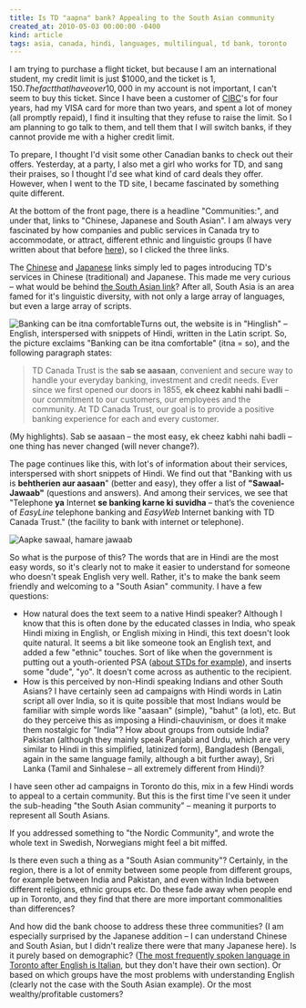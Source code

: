 ```yaml
---
title: Is TD "aapna" bank? Appealing to the South Asian community
created_at: 2010-05-03 00:00:00 -0400
kind: article
tags: asia, canada, hindi, languages, multilingual, td bank, toronto
---
```


I am trying to purchase a flight ticket, but because I am an
international student, my credit limit is just
$1000, and the ticket is $1, 150. The
fact that I have over 10,000$ in my account is not important, I can't
seem to buy this ticket. Since I have been a customer of
[CIBC](http://cibc.com)'s for four years, had my VISA card for more than
two years, and spent a lot of money (all promptly repaid), I find it
insulting that they refuse to raise the limit. So I am planning to go
talk to them, and tell them that I will switch banks, if they cannot
provide me with a higher credit limit.

To prepare, I thought I'd visit some other Canadian banks to check out
their offers. Yesterday, at a party, I also met a girl who works for TD,
and sang their praises, so I thought I'd see what kind of card deals
they offer. However, when I went to the TD site, I became fascinated by
something quite different.

At the bottom of the front page, there is a headline "Communities:", and
under that, links to "Chinese, Japanese and South Asian". I am always
very fascinated by how companies and public services in Canada try to
accommodate, or attract, different ethnic and linguistic groups (I have
written about that before
[here](http://reganmian.net/blog/2008/01/10/providing-multilingual-services-if-the-iranian-can-do-it/)),
so I clicked the three links.

The [Chinese](http://www.tdcanadatrust.com/asian/index.jsp) and
[Japanese](http://www.tdcanadatrust.com/japanese/index.jsp) links simply
led to pages introducing TD's services in Chinese (traditional) and
Japanese. This made me very curious – what would be behind [the South
Asian link](http://www.tdcanadatrust.com/southasian/index.jsp)? After
all, South Asia is an area famed for it's linguistic diversity, with not
only a large array of languages, but even a large array of scripts.

![ Banking can be itna
comfortable](http://reganmian.net/blog/wp-content/uploads/2010/05/Screen-shot-2010-05-03-at-9.23.11-PM.png)Turns
out, the website is in "Hinglish" – English, interspersed with snippets
of Hindi, written in the Latin script. So, the picture exclaims "Banking
can be itna comfortable" (itna = so), and the following paragraph
states:

> TD Canada Trust is the **sab se aasaan**, convenient and secure way to
> handle your everyday banking, investment and credit needs. Ever since
> we first opened our doors in 1855, **ek cheez kabhi nahi badli** – our
> commitment to our customers, our employees and the community. At TD
> Canada Trust, our goal is to provide a positive banking experience for
> each and every customer.

(My highlights). Sab se aasaan – the most easy, ek cheez kabhi nahi
badli – one thing has never changed (will never change?).

The page continues like this, with lot's of information about their
services, interspersed with short snippets of Hindi. We find out that
"Banking with us is **behtherien aur aasaan**" (better and easy), they
offer a list of **"Sawaal-Jawaab"** (questions and answers). And among
their services, we see that "Telephone **ya** Internet **se banking
karne ki suvidha** – that’s the covenience of *EasyLine* telephone
banking and *EasyWeb* Internet banking with TD Canada Trust." (the
facility to bank with internet or telephone).

![Aapke sawaal, hamare
jawaab ](http://reganmian.net/blog/wp-content/uploads/2010/05/Screen-shot-2010-05-03-at-9.24.48-PM.png)

So what is the purpose of this? The words that are in Hindi are the most
easy words, so it's clearly not to make it easier to understand for
someone who doesn't speak English very well. Rather, it's to make the
bank seem friendly and welcoming to a "South Asian" community. I have a
few questions:

-   How natural does the text seem to a native Hindi speaker? Although I
  know that this is often done by the educated classes in India, who
  speak Hindi mixing in English, or English mixing in Hindi, this text
  doesn't look quite natural. It seems a bit like someone took an
  English text, and added a few "ethnic" touches. Sort of like when
  the government is putting out a youth-oriented PSA ([about STDs for
  example](http://contexts.org/socimages/2009/02/21/std-brochure-targeting-hip-hop-community/)),
  and inserts some "dude", "yo". It doesn't come across as authentic
  to the recipient.
-   How is this perceived by non-Hindi speaking Indians and other South
  Asians? I have certainly seen ad campaigns with Hindi words in Latin
  script all over India, so it is quite possible that most Indians
  would be familiar with simple words like "aasaan" (simple), "bahut"
  (a lot), etc. But do they perceive this as imposing a
  Hindi-chauvinism, or does it make them nostalgic for "India"? How
  about groups from outside India? Pakistan (although they mainly
  speak Panjabi and Urdu, which are very similar to Hindi in this
  simplified, latinized form), Bangladesh (Bengali, again in the same
  language family, although a bit further away), Sri Lanka (Tamil and
  Sinhalese – all extremely different from Hindi)?

I have seen other ad campaigns in Toronto do this, mix in a few Hindi
words to appeal to a certain community. But this is the first time I've
seen it under the sub-heading "the South Asian community" – meaning it
purports to represent all South Asians.

If you addressed something to "the Nordic Community", and wrote the
whole text in Swedish, Norwegians might feel a bit miffed.

Is there even such a thing as a "South Asian community"? Certainly, in
the region, there is a lot of enmity between some people from different
groups, for example between India and Pakistan, and even within India
between different religions, ethnic groups etc. Do these fade away when
people end up in Toronto, and they find that there are more important
commonalities than differences?

And how did the bank choose to address these three communities? (I am
especially surprised by the Japanese addition – I can understand Chinese
and South Asian, but I didn't realize there were that many Japanese
here). Is it purely based on demographic? ([The most frequently spoken
language in Toronto after English is
Italian](http://www12.statcan.ca/census-recensement/2006/dp-pd/tbt/Rp-eng.cfm?LANG=E&APATH=3&DETAIL=0&DIM=0&FL=A&FREE=0&GC=0&GID=838003&GK=0&GRP=1&PID=89186&PRID=0&PTYPE=88971,97154&S=0&SHOWALL=0&SUB=0&Temporal=2006&THEME=70&VID=0&VNAMEE=&VNAMEF=),
but they don't have their own section). Or based on which groups have
the most problems with understanding English (clearly not the case with
the South Asian example). Or the most wealthy/profitable customers?